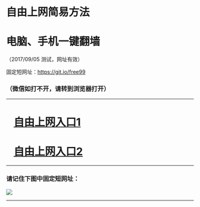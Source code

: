 ﻿# 自由上网简易方法

# 电脑、手机一键翻墙

（2017/09/05 测试，网址有效）

固定短网址：https://git.io/free99

### （微信如打不开，请转到浏览器打开）


***





# &nbsp;&nbsp; <a href="http://ft1158620963.fwq-tz1001.xyz/fwqtz01.html?t=090500111130 " target="_blank">自由上网入口1</a>
# &nbsp;&nbsp; <a href="http://ft2302410144.fwq-tz1002.xyz/fwqtz02.html?t=09050015109 " target="_blank">自由上网入口2</a>
***

### 请记住下图中固定短网址：

<img src="https://s3-us-west-2.amazonaws.com/fwq-1001/yjfq-20170905okok.png" /> 


***

